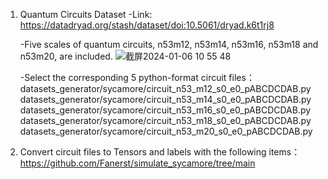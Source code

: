 1. Quantum Circuits Dataset
    -Link: https://datadryad.org/stash/dataset/doi:10.5061/dryad.k6t1rj8

    -Five scales of quantum circuits, n53m12, n53m14, n53m16, n53m18 and n53m20, are included.
    ![截屏2024-01-06 10 55 48](https://github.com/YangletLiu/RL4QuantumCircuits/assets/75991833/f283e6c0-346a-49ad-b254-851e4595e3f2)

    -Select the corresponding 5 python-format circuit files：
       datasets_generator/sycamore/circuit_n53_m12_s0_e0_pABCDCDAB.py
       datasets_generator/sycamore/circuit_n53_m14_s0_e0_pABCDCDAB.py
       datasets_generator/sycamore/circuit_n53_m16_s0_e0_pABCDCDAB.py
       datasets_generator/sycamore/circuit_n53_m18_s0_e0_pABCDCDAB.py
       datasets_generator/sycamore/circuit_n53_m20_s0_e0_pABCDCDAB.py
   
3. Convert circuit files to Tensors and labels with the following items：
https://github.com/Fanerst/simulate_sycamore/tree/main

